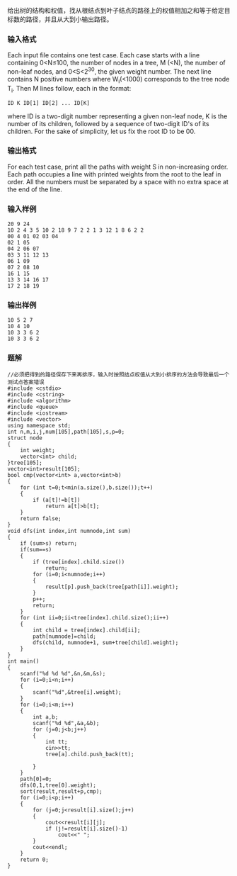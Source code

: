 给出树的结构和权值，找从根结点到叶子结点的路径上的权值相加之和等于给定目标数的路径，并且从大到小输出路径。
### 输入格式
Each input file contains one test case. Each case starts with a line containing 0<N≤100, the number of nodes in a tree, M (<N), the number of non-leaf nodes, and 0<S<2<sup>30</sup>, the given weight number. The next line contains N positive numbers where W<sub>i</sub>(<1000) corresponds to the tree node T<sub>i</sub>. Then M lines follow, each in the format:
```
ID K ID[1] ID[2] ... ID[K]
```
where ID is a two-digit number representing a given non-leaf node, K is the number of its children, followed by a sequence of two-digit ID's of its children. For the sake of simplicity, let us fix the root ID to be 00.
### 输出格式
For each test case, print all the paths with weight S in non-increasing order. Each path occupies a line with printed weights from the root to the leaf in order. All the numbers must be separated by a space with no extra space at the end of the line.
### 输入样例
```
20 9 24
10 2 4 3 5 10 2 18 9 7 2 2 1 3 12 1 8 6 2 2
00 4 01 02 03 04
02 1 05
04 2 06 07
03 3 11 12 13
06 1 09
07 2 08 10
16 1 15
13 3 14 16 17
17 2 18 19
```
### 输出样例
```
10 5 2 7
10 4 10
10 3 3 6 2
10 3 3 6 2
```

### 题解
```
//必须把得到的路径保存下来再排序，输入时按照结点权值从大到小排序的方法会导致最后一个测试点答案错误
#include <cstdio>
#include <cstring>
#include <algorithm>
#include <queue>
#include <iostream>
#include <vector>
using namespace std;
int n,m,i,j,num[105],path[105],s,p=0;
struct node
{
    int weight;
    vector<int> child;
}tree[105];
vector<int>result[105];
bool cmp(vector<int> a,vector<int>b)
{
    for (int t=0;t<min(a.size(),b.size());t++)
    {
        if (a[t]!=b[t])
            return a[t]>b[t];
    }
    return false;
}
void dfs(int index,int numnode,int sum)
{
    if (sum>s) return;
    if(sum==s)
    {
        if (tree[index].child.size())
            return;
        for (i=0;i<numnode;i++)
        {
            result[p].push_back(tree[path[i]].weight);
        }
        p++;
        return;
    }
    for (int ii=0;ii<tree[index].child.size();ii++)
    {
        int child = tree[index].child[ii];
        path[numnode]=child;
        dfs(child, numnode+1, sum+tree[child].weight);
    }
}
int main()
{
    scanf("%d %d %d",&n,&m,&s);
    for (i=0;i<n;i++)
    {
        scanf("%d",&tree[i].weight);
    }
    for (i=0;i<m;i++)
    {
        int a,b;
        scanf("%d %d",&a,&b);
        for (j=0;j<b;j++)
        {
            int tt;
            cin>>tt;
            tree[a].child.push_back(tt);

        }
    }
    path[0]=0;
    dfs(0,1,tree[0].weight);
    sort(result,result+p,cmp);
    for (i=0;i<p;i++)
    {
        for (j=0;j<result[i].size();j++)
        {
            cout<<result[i][j];
            if (j!=result[i].size()-1)
                cout<<" ";
        }
        cout<<endl;
    }
    return 0;
}
```
